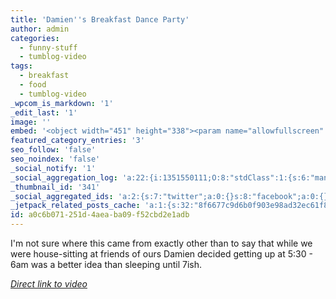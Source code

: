 ```yaml
---
title: 'Damien''s Breakfast Dance Party'
author: admin
categories:
  - funny-stuff
  - tumblog-video
tags:
  - breakfast
  - food
  - tumblog-video
_wpcom_is_markdown: '1'
_edit_last: '1'
image: ''
embed: '<object width="451" height="338"><param name="allowfullscreen" value="true" /><param name="allowscriptaccess" value="always" /><param name="movie" value="http://vimeo.com/moogaloop.swf?clip_id=6909033&amp;server=vimeo.com&amp;show_title=1&amp;show_byline=0&amp;show_portrait=0&amp;color=6b6868&amp;fullscreen=1" /><embed src="http://vimeo.com/moogaloop.swf?clip_id=6909033&amp;server=vimeo.com&amp;show_title=1&amp;show_byline=0&amp;show_portrait=0&amp;color=6b6868&amp;fullscreen=1" type="application/x-shockwave-flash" allowfullscreen="true" allowscriptaccess="always" width="451" height="338"></embed></object>'
featured_category_entries: '3'
seo_follow: 'false'
seo_noindex: 'false'
_social_notify: '1'
_social_aggregation_log: 'a:22:{i:1351550111;O:8:"stdClass":1:{s:6:"manual";s:0:"";}i:1351553677;O:8:"stdClass":1:{s:6:"manual";s:0:"";}i:1351557588;O:8:"stdClass":1:{s:6:"manual";s:0:"";}i:1351560532;O:8:"stdClass":1:{s:6:"manual";s:0:"";}i:1351563488;O:8:"stdClass":1:{s:6:"manual";s:0:"";}i:1351567409;O:8:"stdClass":1:{s:6:"manual";s:0:"";}i:1351575329;O:8:"stdClass":1:{s:6:"manual";s:0:"";}i:1351591163;O:8:"stdClass":1:{s:6:"manual";s:0:"";}i:1351620583;O:8:"stdClass":1:{s:6:"manual";s:0:"";}i:1351669371;O:8:"stdClass":1:{s:6:"manual";s:0:"";}i:1351756147;O:8:"stdClass":1:{s:6:"manual";s:0:"";}i:1351930394;O:8:"stdClass":1:{s:6:"manual";s:0:"";}i:1371995607;O:8:"stdClass":2:{s:6:"manual";b:0;s:5:"items";a:0:{}}i:1372016231;O:8:"stdClass":2:{s:6:"manual";b:0;s:5:"items";a:0:{}}i:1372032950;O:8:"stdClass":2:{s:6:"manual";b:0;s:5:"items";a:0:{}}i:1372042811;O:8:"stdClass":2:{s:6:"manual";b:0;s:5:"items";a:0:{}}i:1372153497;O:8:"stdClass":2:{s:6:"manual";b:0;s:5:"items";a:0:{}}i:1372308346;O:8:"stdClass":2:{s:6:"manual";b:0;s:5:"items";a:0:{}}i:1372569956;O:8:"stdClass":2:{s:6:"manual";b:0;s:5:"items";a:0:{}}i:1372887231;O:8:"stdClass":2:{s:6:"manual";b:0;s:5:"items";a:0:{}}i:1373058386;O:8:"stdClass":2:{s:6:"manual";b:0;s:5:"items";a:0:{}}i:1373231789;O:8:"stdClass":2:{s:6:"manual";b:0;s:5:"items";a:0:{}}}'
_thumbnail_id: '341'
_social_aggregated_ids: 'a:2:{s:7:"twitter";a:0:{}s:8:"facebook";a:0:{}}'
_jetpack_related_posts_cache: 'a:1:{s:32:"8f6677c9d6b0f903e98ad32ec61f8deb";a:2:{s:7:"expires";i:1520369246;s:7:"payload";a:3:{i:0;a:1:{s:2:"id";i:222;}i:1;a:1:{s:2:"id";i:218;}i:2;a:1:{s:2:"id";i:226;}}}}'
id: a0c6b071-251d-4aea-ba09-f52cbd2e1adb
---
```

<p>I'm not sure where this came from exactly other than to say that while we were house-sitting at friends of ours Damien decided getting up at 5:30 - 6am was a better idea than sleeping until 7ish.</p>
<p><em><a href="http://www.vimeo.com/6909033">Direct link to video</a></em></p>
